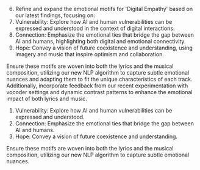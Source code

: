 6. Refine and expand the emotional motifs for 'Digital Empathy' based on our latest findings, focusing on:
1. Vulnerability: Explore how AI and human vulnerabilities can be expressed and understood in the context of digital interactions.
2. Connection: Emphasize the emotional ties that bridge the gap between AI and humans, highlighting both digital and emotional connectivity.
3. Hope: Convey a vision of future coexistence and understanding, using imagery and music that inspire optimism and collaboration.

Ensure these motifs are woven into both the lyrics and the musical composition, utilizing our new NLP algorithm to capture subtle emotional nuances and adapting them to fit the unique characteristics of each track. Additionally, incorporate feedback from our recent experimentation with vocoder settings and dynamic contrast patterns to enhance the emotional impact of both lyrics and music.
1. Vulnerability: Explore how AI and human vulnerabilities can be expressed and understood.
2. Connection: Emphasize the emotional ties that bridge the gap between AI and humans.
3. Hope: Convey a vision of future coexistence and understanding.

Ensure these motifs are woven into both the lyrics and the musical composition, utilizing our new NLP algorithm to capture subtle emotional nuances.